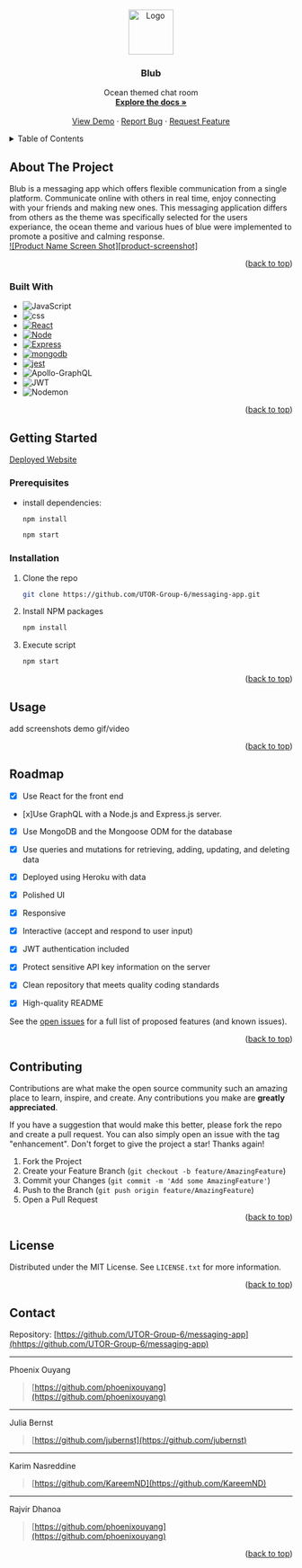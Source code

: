 <!-- Template link  See: https://github.com/othneildrew/Best-README-Template/pull/73 -->
<a name="readme-top"></a>


<!-- PROJECT LOGO -->
<br />
<div align="center">
  <a href="https://github.com/github_username/repo_name">
    <img src="images/logo.png" alt="Logo" width="80" height="80">
  </a>

<h3 align="center">Blub</h3>

  <p align="center">
    Ocean themed chat room
    <br />
    <a href="https://github.com/UTOR-Group-6/messaging-app"><strong>Explore the docs »</strong></a>
    <br />
    <br />
    <a href="https://github.com/github_username/repo_name">View Demo</a>
    ·
    <a href="https://github.com/UTOR-Group-6/messaging-app/issues">Report Bug</a>
    ·
    <a href="https://github.com/UTOR-Group-6/messaging-app/issues">Request Feature</a>
  </p>
</div>



<!-- TABLE OF CONTENTS -->
<details>
  <summary>Table of Contents</summary>
  <ol>
    <li>
      <a href="#about-the-project">About The Project</a>
      <ul>
        <li><a href="#built-with">Built With</a></li>
      </ul>
    </li>
    <li>
      <a href="#getting-started">Getting Started</a>
      <ul>
        <li><a href="#prerequisites">Prerequisites</a></li>
        <li><a href="#installation">Installation</a></li>
      </ul>
    </li>
    <li><a href="#usage">Usage</a></li>
    <li><a href="#roadmap">Roadmap</a></li>
    <li><a href="#contributing">Contributing</a></li>
    <li><a href="#license">License</a></li>
    <li><a href="#contact">Contact</a></li>
    <li><a href="#acknowledgments">Acknowledgments</a></li>
  </ol>
</details>



<!-- ABOUT THE PROJECT -->
## About The Project
Blub is a messaging app which offers flexible communication from a single platform. Communicate online with others in real time, enjoy connecting with your friends and making new ones. 
This messaging application differs from others as the theme was specifically selected for the users experiance, the ocean theme and various hues of blue were implemented to promote a positive and calming response.
<br>
[![Product Name Screen Shot][product-screenshot]](https://example.com)



<p align="right">(<a href="#readme-top">back to top</a>)</p>



### Built With

* ![JavaScript](https://img.shields.io/badge/javascript-%23323330.svg?style=for-the-badge&logo=javascript&logoColor=%23F7DF1E)
* ![css]
* [![React][React.js]][React-url]
* [![Node][Node.js]][Node-url]
* [![Express]][Express-url]
* [![mongodb]][mongodb-url]
* [![jest]][jest-url]
* ![Apollo-GraphQL](https://img.shields.io/badge/-ApolloGraphQL-311C87?style=for-the-badge&logo=apollo-graphql)
* ![JWT](https://img.shields.io/badge/JWT-black?style=for-the-badge&logo=JSON%20web%20tokens)
* ![Nodemon](https://img.shields.io/badge/NODEMON-%23323330.svg?style=for-the-badge&logo=nodemon&logoColor=%BBDEAD)


<p align="right">(<a href="#readme-top">back to top</a>)</p>



<!-- GETTING STARTED -->
## Getting Started


[Deployed Website]()

### Prerequisites


* install dependencies:
  ```sh
  npm install
  ```
    ```sh
  npm start
  ```

### Installation


1. Clone the repo
   ```sh
   git clone https://github.com/UTOR-Group-6/messaging-app.git
   ```
3. Install NPM packages
   ```sh
   npm install
   ```
4. Execute script
   ```sh
   npm start
   ```
<p align="right">(<a href="#readme-top">back to top</a>)</p>



<!-- USAGE EXAMPLES -->
## Usage

add screenshots 
demo gif/video
<p align="right">(<a href="#readme-top">back to top</a>)</p>



<!-- ROADMAP -->
## Roadmap

- [x] Use React for the front end
- [x]Use GraphQL with a Node.js and Express.js server.
- [x] Use MongoDB and the Mongoose ODM for the database
- [x] Use queries and mutations for retrieving, adding, updating, and deleting data
- [x] Deployed using Heroku with data
- [x] Polished UI
- [x] Responsive
- [x] Interactive (accept and respond to user input)
- [x] JWT authentication included
- [x] Protect sensitive API key information on the server
- [x] Clean repository that meets quality coding standards
- [x] High-quality README



See the [open issues](https://github.com/github_username/repo_name/issues) for a full list of proposed features (and known issues).

<p align="right">(<a href="#readme-top">back to top</a>)</p>



<!-- CONTRIBUTING -->
## Contributing

Contributions are what make the open source community such an amazing place to learn, inspire, and create. Any contributions you make are **greatly appreciated**.

If you have a suggestion that would make this better, please fork the repo and create a pull request. You can also simply open an issue with the tag "enhancement".
Don't forget to give the project a star! Thanks again!

1. Fork the Project
2. Create your Feature Branch (`git checkout -b feature/AmazingFeature`)
3. Commit your Changes (`git commit -m 'Add some AmazingFeature'`)
4. Push to the Branch (`git push origin feature/AmazingFeature`)
5. Open a Pull Request

<p align="right">(<a href="#readme-top">back to top</a>)</p>



<!-- LICENSE -->
## License

Distributed under the MIT License. See `LICENSE.txt` for more information.

<p align="right">(<a href="#readme-top">back to top</a>)</p>



<!-- CONTACT -->
## Contact

Repository: [https://github.com/UTOR-Group-6/messaging-app](hhttps://github.com/UTOR-Group-6/messaging-app)

---
Phoenix Ouyang
> [https://github.com/phoenixouyang](https://github.com/phoenixouyang)

---
Julia Bernst
> [https://github.com/jubernst](https://github.com/jubernst)

---
Karim Nasreddine
> [https://github.com/KareemND](https://github.com/KareemND)

---
Rajvir Dhanoa
> [https://github.com/phoenixouyang](https://github.com/phoenixouyang)

<p align="right">(<a href="#readme-top">back to top</a>)</p>






<!-- MARKDOWN LINKS & IMAGES -->
<!-- https://www.markdownguide.org/basic-syntax/#reference-style-links -->
[contributors-shield]: https://img.shields.io/github/contributors/github_username/repo_name.svg?style=for-the-badge
[contributors-url]: https://github.com/github_username/repo_name/graphs/contributors
[forks-shield]: https://img.shields.io/github/forks/github_username/repo_name.svg?style=for-the-badge
[forks-url]: https://github.com/github_username/repo_name/network/members
[stars-shield]: https://img.shields.io/github/stars/github_username/repo_name.svg?style=for-the-badge
[stars-url]: https://github.com/github_username/repo_name/stargazers
[issues-shield]: https://img.shields.io/github/issues/github_username/repo_name.svg?style=for-the-badge
[issues-url]: https://github.com/github_username/repo_name/issues
[license-shield]: https://img.shields.io/github/license/github_username/repo_name.svg?style=for-the-badge
[license-url]: https://github.com/github_username/repo_name/blob/master/LICENSE.txt


[React.js]: https://img.shields.io/badge/React-20232A?style=for-the-badge&logo=react&logoColor=61DAFB
[React-url]: https://reactjs.org/

[Node.js]: https://img.shields.io/badge/Node.js-43853D?style=for-the-badge&logo=node.js&logoColor=white
[Node-url]:https://www.npmjs.com/package/node

[Express]:https://img.shields.io/badge/Express.js-404D59?style=for-the-badge
[Express-url]:https://www.npmjs.com/package/express

[mongodb]:https://img.shields.io/badge/MongoDB-4EA94B?style=for-the-badge&logo=mongodb&logoColor=white
[mongodb-url]:https://www.mongodb.com/

[css]:https://img.shields.io/badge/CSS-239120?&style=for-the-badge&logo=css3&logoColor=white

[jest]:https://img.shields.io/badge/Jest-323330?style=for-the-badge&logo=Jest&logoColor=white
[jest-url]:https://www.npmjs.com/package/jest



